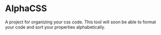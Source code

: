 # AlphaCSS
A project for organizing your css code. This tool will soon be able to format your code and sort your properties alphabetically.
